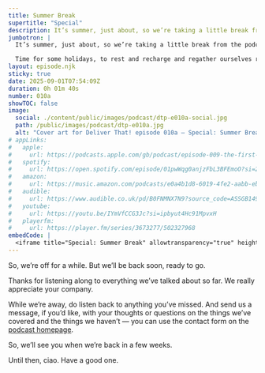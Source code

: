 ```yaml
---
title: Summer Break
supertitle: "Special"
description: It’s summer, just about, so we’re taking a little break from the podcast. Time to rest and recharge. But we’ll be back soon, ready to go.
jumbotron: |
  It’s summer, just about, so we’re taking a little break from the podcast.

  Time for some holidays, to rest and recharge and regather ourselves ready for more discussions on leading projects and delivery teams, and everything involved in getting big stuff done.
layout: episode.njk
sticky: true
date: 2025-09-01T07:54:09Z
duration: 0h 01m 40s
number: 010a
showTOC: false
image:
  social: ./content/public/images/podcast/dtp-e010a-social.jpg
  path: /public/images/podcast/dtp-e010a.jpg
  alt: "Cover art for Deliver That! episode 010a — Special: Summer Break"
# appLinks:
#   apple:
#     url: https://podcasts.apple.com/gb/podcast/episode-009-the-first-30-days/id1822252579?i=1000723408915
#   spotify:
#     url: https://open.spotify.com/episode/01pwWqg0anjzFbL3BFEmoO?si=218fbcdcc73a40aa
#   amazon:
#     url: https://music.amazon.com/podcasts/e0a4b1d8-6019-4fe2-aabb-eb3c2635c21c/episodes/6d0724c0-c57f-4f28-a651-c8e98f0993b7/deliver-that-episode-009-%E2%80%94-the-first-30-days
#   audible:
#     url: https://www.audible.co.uk/pd/B0FNMNX7N9?source_code=ASSGB149080119000H&share_location=pdp
#   youtube:
#     url: https://youtu.be/IYmVfCCG3Jc?si=ipbyut4Hc91MpvxH
#   playerfm:
#     url: https://player.fm/series/3673277/502327968
embedCode: |
  <iframe title="Special: Summer Break" allowtransparency="true" height="150" width="100%" style="border: none; min-width: min(100%, 430px);height:150px;" scrolling="no" data-name="pb-iframe-player" src="https://www.podbean.com/player-v2/?i=pqmuy-194b310-pb&from=pb6admin&share=1&download=1&rtl=0&fonts=Arial&skin=1&font-color=auto&logo_link=episode_page&btn-skin=654771" loading="lazy"></iframe>
---
```


So, we’re off for a while. But we’ll be back soon, ready to go.

Thanks for listening along to everything we’ve talked about so far. We really appreciate your company.

While we’re away, do listen back to anything you’ve missed. And send us a message, if you’d like, with your thoughts or questions on the things we’ve covered and the things we haven’t — you can use the contact form on the [podcast homepage](/podcast/).

So, we’ll see you when we’re back in a few weeks.

Until then, ciao. Have a good one.

